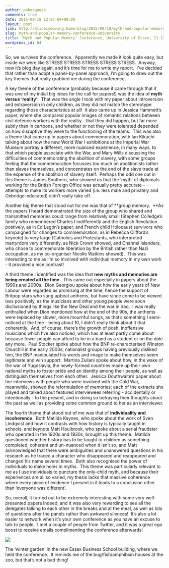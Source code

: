 ```yaml
---
author: pokesqueak
comments: true
date: 2015-09-18 12:07:04+00:00
layout: post
link: http://aliceismoving.home.blog/2015/09/18/myth-and-popular-memory-conference-university/
slug: myth-and-popular-memory-conference-university
title: ‘Myth and Popular Memory’ Conference, University of Essex, 11-12/9/15
wordpress_id: 84
---
```


So, we survived the conference.  Apparently we made it look quite easy, but inside we were like STRESS STRESS STRESS STRESS STRESS.  Anyway, now it’s blog day again, and it’s time for me to write my report.  I’ve decided that rather than adopt a panel-by-panel approach, I’m going to draw out the key themes that really grabbed me during the conference.

A key theme of the conference (probably because it came through that it was one of my initial big ideas for the call for papers!) was the idea of **myth versus ‘reality’**.  That was the angle I took with my paper about introversion and extraversion in only children, as they did not match the stereotype regarding those characteristics at all!  It also came up in Jessica Hammett’s paper, where she compared popular images of romantic relations between civil defence workers with the reality - that they did happen, but far more subtly than in cartoons, and whether or not they were tolerated depended on how disruptive they were to the functioning of the teams.  This was also a theme that came up in papers about commemoration, with Ian Kikuchi talking about how the new World War I exhibitions at the Imperial War Museum portray a different, more nuanced experience, in many ways, to that which people associate with the War, and Mary Wills discussing the difficulties of commemorating the abolition of slavery, with some groups feeling that the commemoration focusses too much on abolitionists rather than slaves themselves, and concentrates on the end of the slave trade at the expense of the abolition of slavery itself.  Perhaps the odd one out in this theme is James Southern, who showed us that the ‘myth’ of diplomats working for the British Foreign Office was actually pretty accurate - attempts to make its workers more varied (i.e. less male and privately and Oxbridge-educated) didn’t really take off.  


Another big theme that stood out for me was that of **group memory.  **As the papers I heard demonstrated the size of the group who shared and transmitted memories could range from relatively small (Stephen Colledge’s family who remembered Charles I indifferently and the English Revolution postively, as in Ed Legon’s paper, and French child Holocaust survivors who campaigned for changes to commemoration, as in Rebecca Clifford’s keynote) to very large (Catholics and Protestants, who interpreted martyrdom very differently, as Nick Crown showed, and Channel Islanders, who chose to commemorate liberation by the British rather than Nazi occupation, as my co-organiser Nicolle Watkins showed).  This was interesting to me as I’m so involved with individual memory in my own work - it provided a nice contrast!

A third theme I identified was the idea that **new myths and memories are being created all the time.**  This came out especially in papers about the 1990s and 2000s.  Dion Georgiou spoke about how the early years of New Labour were regarded as promising at the time, hence the support of Britpop stars who sung upbeat anthems, but have since come to be viewed less positively, as the musicians and other young people were soon disillusioned by things like the New Deal and the war in Iraq.  I was really enthralled when Dion mentioned how at the end of the 90s, the anthems were replaced by slower, more mournful songs, as that’s something I semi-noticed at the time - being about 10, I didn’t really think about it that coherently.  And, of course, there’s the growth of posh, inoffensive musicians which I’ve also noticed, which has at least partly come about because fewer people can afford to be in a band as a student or on the dole any more.  Paul Stocker spoke about how the BNP re-characterised Winston Churchill in the early 2000s; nationalist groups having previously disliked him, the BNP manipulated his words and image to make themselves seem legitimate and win support.  Martina Zuliani spoke about how, in the wake of the war of Yugoslavia, the newly-formed countries made up their own national myths to foster pride and an identity among their people, as well as distinguish themselves from each other.  Jessica Douthwaite’s paper about her interviews with people who were involved with the Cold War, meanwhile, showed the reformulation of memories; each of the extracts she played and talked about featured interviewees referring - accidentally or intentionally - to the present, and in doing so betraying their thoughts about the past as well as providing some common ground to her as an interviewer.

The fourth theme that stood out of me was that of **individuality and incoherence**.  Both Matilda Keynes, who spoke about the work of Sven Lindqvist and how it contrasts with how history is typically taught in schools, and keynote Matt Houlbrook, who spoke about a serial fraudster who operated in the 1920s and 1930s, brought up this theme.  Matilda questioned whether history has to be taught to children as something completed, coherent and un-nuanced when it isn’t so, and Matt acknowledged that there were ambiguities and unanswered questions in his research as he traced a character who disappeared and reappeared and changed his name several times.  Both also recognised the power of individuals to make holes in myths.  This theme was particularly relevant to me as I use individuals to puncture the only-child myth, and because their experiences are all so varied, my thesis lacks that massive coherence where every piece of evidence I present in it leads to a conclusion other than ‘everyone was different’.  


So, overall, it turned out to be extremely interesting with some very well-presented papers indeed, and it was also very rewarding to see all the delegates talking to each other in the breaks and at the meal, as well as lots of questions after the panels rather than awkward silences!  It’s also a lot easier to network when it’s your own conference as you have an excuse to talk to people.  I met a couple of people from Twitter, and it was a great ego boost to receive emails complimenting the conference afterwards!  


![](https://66.media.tumblr.com/329a4fb6a5c8783b991f2d401c5dbfa3/tumblr_inline_nuvedscd7u1s70b7a_540.jpg)

The ‘winter garden’ in the new Essex Business School building, where we held the conference.  It reminds me of the bug/fish/amphibian houses at the zoo, but that’s not a bad thing!  

